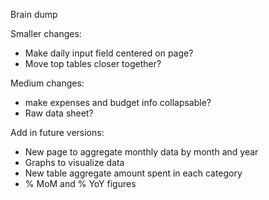 Brain dump

Smaller changes:
* Make daily input field centered on page?
* Move top tables closer together?

Medium changes: 
* make expenses and budget info collapsable?
* Raw data sheet?

Add in future versions:
* New page to aggregate monthly data by month and year
* Graphs to visualize data
* New table aggregate amount spent in each category
* % MoM and % YoY figures
